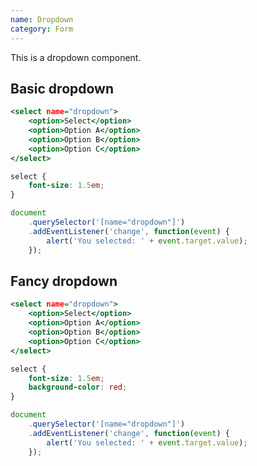 ```yaml
---
name: Dropdown
category: Form
---
```


This is a dropdown component.

## Basic dropdown

```basic.html
<select name="dropdown">
	<option>Select</option>
	<option>Option A</option>
	<option>Option B</option>
	<option>Option C</option>
</select>
```

```basic.css
select {
	font-size: 1.5em;
}
```

```basic.js
document
	.querySelector('[name="dropdown"]')
	.addEventListener('change', function(event) {
		alert('You selected: ' + event.target.value);
	});
```

## Fancy dropdown

```fancy.html
<select name="dropdown">
	<option>Select</option>
	<option>Option A</option>
	<option>Option B</option>
	<option>Option C</option>
</select>
```

```fancy.css
select {
	font-size: 1.5em;
	background-color: red;
}
```

```fancy.js
document
	.querySelector('[name="dropdown"]')
	.addEventListener('change', function(event) {
		alert('You selected: ' + event.target.value);
	});
```

